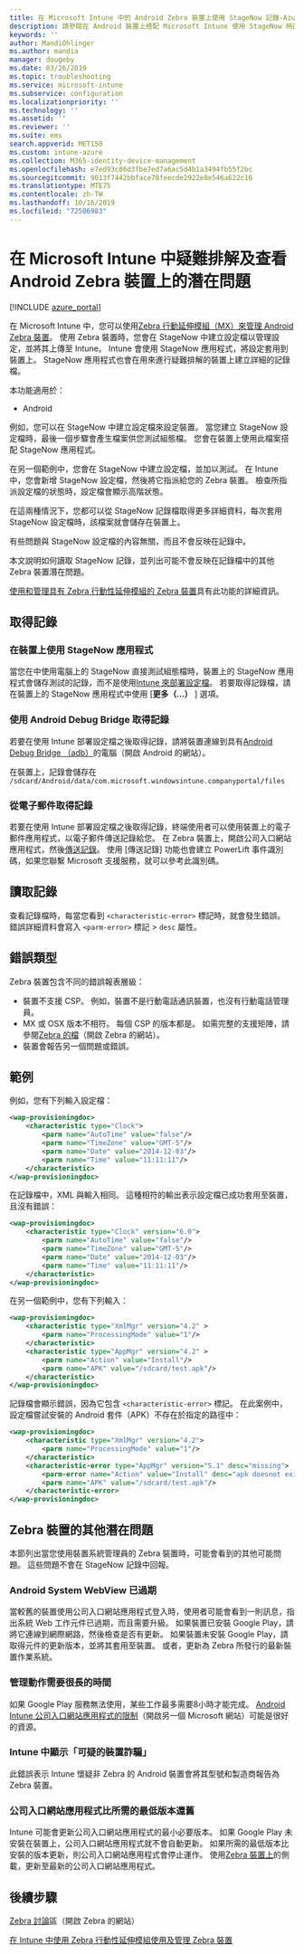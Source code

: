 ```yaml
---
title: 在 Microsoft Intune 中的 Android Zebra 裝置上使用 StageNow 記錄-Azure |Microsoft Docs
description: 請參閱在 Android 裝置上搭配 Microsoft Intune 使用 StageNow 時的常見問題和解決方法。 同時瞭解如何取得記錄檔，並查看如何讀取記錄檔中是否有成功或錯誤的範例。
keywords: ''
author: MandiOhlinger
ms.author: mandia
manager: dougeby
ms.date: 03/26/2019
ms.topic: troubleshooting
ms.service: microsoft-intune
ms.subservice: configuration
ms.localizationpriority: ''
ms.technology: ''
ms.assetid: ''
ms.reviewer: ''
ms.suite: ems
search.appverid: MET150
ms.custom: intune-azure
ms.collection: M365-identity-device-management
ms.openlocfilehash: e7ed93c86d3fbe7ed7a6ac5d4b1a3494fb55f2bc
ms.sourcegitcommit: 9013f7442bbface78feecde2922e8e546a622c16
ms.translationtype: MTE75
ms.contentlocale: zh-TW
ms.lasthandoff: 10/16/2019
ms.locfileid: "72506983"
---
```

# <a name="troubleshoot-and-see-potential-issues-on-android-zebra-devices-in-microsoft-intune"></a>在 Microsoft Intune 中疑難排解及查看 Android Zebra 裝置上的潛在問題

[!INCLUDE [azure_portal](../includes/azure_portal.md)]

在 Microsoft Intune 中，您可以使用[Zebra 行動延伸模組（MX）來管理 Android Zebra 裝置](android-zebra-mx-overview.md)。 使用 Zebra 裝置時，您會在 StageNow 中建立設定檔以管理設定，並將其上傳至 Intune。 Intune 會使用 StageNow 應用程式，將設定套用到裝置上。 StageNow 應用程式也會在用來進行疑難排解的裝置上建立詳細的記錄檔。

本功能適用於：

- Android

例如，您可以在 StageNow 中建立設定檔來設定裝置。 當您建立 StageNow 設定檔時，最後一個步驟會產生檔案供您測試組態檔。 您會在裝置上使用此檔案搭配 StageNow 應用程式。

在另一個範例中，您會在 StageNow 中建立設定檔，並加以測試。 在 Intune 中，您會新增 StageNow 設定檔，然後將它指派給您的 Zebra 裝置。 檢查所指派設定檔的狀態時，設定檔會顯示高階狀態。

在這兩種情況下，您都可以從 StageNow 記錄檔取得更多詳細資料，每次套用 StageNow 設定檔時，該檔案就會儲存在裝置上。

有些問題與 StageNow 設定檔的內容無關，而且不會反映在記錄中。

本文說明如何讀取 StageNow 記錄，並列出可能不會反映在記錄檔中的其他 Zebra 裝置潛在問題。

[使用和管理具有 Zebra 行動性延伸模組的 Zebra 裝置](android-zebra-mx-overview.md)具有此功能的詳細資訊。

## <a name="get-the-logs"></a>取得記錄

### <a name="use-the-stagenow-app-on-the-device"></a>在裝置上使用 StageNow 應用程式
當您在中使用電腦上的 StageNow 直接測試組態檔時，裝置上的 StageNow 應用程式會儲存測試的記錄，而不是使用[Intune 來部署設定檔](android-zebra-mx-overview.md#step-4-create-a-device-management-profile-in-stagenow)。 若要取得記錄檔，請在裝置上的 StageNow 應用程式中使用 [**更多（...）** ] 選項。

### <a name="get-logs-using-android-debug-bridge"></a>使用 Android Debug Bridge 取得記錄
若要在使用 Intune 部署設定檔之後取得記錄，請將裝置連線到具有[Android Debug Bridge （adb）](https://developer.android.com/studio/command-line/adb)的電腦（開啟 Android 的網站）。

在裝置上，記錄會儲存在 `/sdcard/Android/data/com.microsoft.windowsintune.companyportal/files`

### <a name="get-logs-from-email"></a>從電子郵件取得記錄
若要在使用 Intune 部署設定檔之後取得記錄，終端使用者可以使用裝置上的電子郵件應用程式，以電子郵件傳送記錄給您。 在 Zebra 裝置上，開啟公司入口網站應用程式，然後[傳送記錄](https://docs.microsoft.com/intune-user-help/send-logs-to-your-it-admin-by-email-android)。 使用 [傳送記錄] 功能也會建立 PowerLift 事件識別碼，如果您聯繫 Microsoft 支援服務，就可以參考此識別碼。

## <a name="read-the-logs"></a>讀取記錄

查看記錄檔時，每當您看到 `<characteristic-error>` 標記時，就會發生錯誤。 錯誤詳細資料會寫入 `<parm-error>` 標記 > `desc` 屬性。

## <a name="error-types"></a>錯誤類型

Zebra 裝置包含不同的錯誤報表層級：

- 裝置不支援 CSP。 例如，裝置不是行動電話通訊裝置，也沒有行動電話管理員。
- MX 或 OSX 版本不相符。 每個 CSP 的版本都是。 如需完整的支援矩陣，請參閱[Zebra 的檔](http://techdocs.zebra.com/mx/)（開啟 Zebra 的網站）。
- 裝置會報告另一個問題或錯誤。

## <a name="examples"></a>範例

例如，您有下列輸入設定檔：

```xml
<wap-provisioningdoc>
    <characteristic type="Clock">
        <parm name="AutoTime" value="false"/>
        <parm name="TimeZone" value="GMT-5"/>
        <parm name="Date" value="2014-12-03"/>
        <parm name="Time" value="11:11:11"/>
    </characteristic>
</wap-provisioningdoc>
```

在記錄檔中，XML 與輸入相同。 這種相符的輸出表示設定檔已成功套用至裝置，且沒有錯誤：

```xml
<wap-provisioningdoc>
    <characteristic type="Clock" version="6.0">
        <parm name="AutoTime" value="false"/>
        <parm name="TimeZone" value="GMT-5"/>
        <parm name="Date" value="2014-12-03"/>
        <parm name="Time" value="11:11:11"/>
    </characteristic>
</wap-provisioningdoc>
```

在另一個範例中，您有下列輸入：

```xml
<wap-provisioningdoc>
    <characteristic type="XmlMgr" version="4.2" >
        <parm name="ProcessingMode" value="1"/>
    </characteristic>
    <characteristic type="AppMgr" version="4.2" >
        <parm name="Action" value="Install"/>
        <parm name="APK" value="/sdcard/test.apk"/>
    </characteristic>
</wap-provisioningdoc>
```

記錄檔會顯示錯誤，因為它包含 `<characteristic-error>` 標記。 在此案例中，設定檔嘗試安裝的 Android 套件（APK）不存在於指定的路徑中：

```xml
<wap-provisioningdoc>
    <characteristic type="XmlMgr" version="4.2">
        <parm name="ProcessingMode" value="1"/>
    </characteristic>
    <characteristic-error type="AppMgr" version="5.1" desc="missing">
        <parm-error name="Action" value="Install" desc="apk doesnot exist in the path"/>
        <parm name="APK" value="/sdcard/test.apk"/>
    </characteristic-error>
</wap-provisioningdoc>
```

## <a name="other-potential-issues-with-zebra-devices"></a>Zebra 裝置的其他潛在問題

本節列出當您使用裝置系統管理員的 Zebra 裝置時，可能會看到的其他可能問題。 這些問題不會在 StageNow 記錄中回報。

### <a name="android-system-webview-is-out-of-date"></a>Android System WebView 已過期

當較舊的裝置使用公司入口網站應用程式登入時，使用者可能會看到一則訊息，指出系統 Web 工作元件已過期，而且需要升級。 如果裝置已安裝 Google Play，請將它連線到網際網路，然後檢查是否有更新。 如果裝置未安裝 Google Play，請取得元件的更新版本，並將其套用至裝置。 或者，更新為 Zebra 所發行的最新裝置作業系統。

### <a name="management-actions-take-a-long-time"></a>管理動作需要很長的時間

如果 Google Play 服務無法使用，某些工作最多需要8小時才能完成。 [Android Intune 公司入口網站應用程式的限制](https://support.microsoft.com/help/3211588/limitations-of-intune-company-portal-app-for-android-in-china)（開啟另一個 Microsoft 網站）可能是很好的資源。

### <a name="device-spoofing-suspected-shows-in-intune"></a>Intune 中顯示「可疑的裝置詐騙」

此錯誤表示 Intune 懷疑非 Zebra 的 Android 裝置會將其型號和製造商報告為 Zebra 裝置。

### <a name="company-portal-app-is-older-than-minimum-required-version"></a>公司入口網站應用程式比所需的最低版本還舊

Intune 可能會更新公司入口網站應用程式的最小必要版本。 如果 Google Play 未安裝在裝置上，公司入口網站應用程式就不會自動更新。 如果所需的最低版本比安裝的版本更新，則公司入口網站應用程式會停止運作。 使用[Zebra 裝置上](android-zebra-mx-overview.md#sideload-the-company-portal-app)的側載，更新至最新的公司入口網站應用程式。

## <a name="next-steps"></a>後續步驟

[Zebra 討論](https://developer.zebra.com/community/home/discussions)區（開啟 Zebra 的網站）

[在 Intune 中使用 Zebra 行動性延伸模組使用及管理 Zebra 裝置](android-zebra-mx-overview.md)
